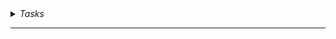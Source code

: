 
<details>
  <summary><i>Tasks</i></summary>
  
>**_Given:_**
> RNA-seq data from **two house mouse (Mus musculus) tissues (Heart, Liver)** across **two sampling times (ZT0, ZT12)**, with biological replicate for each tissue and sampling time, resulting in a total of **16 paired-end FASTQ files**.
> To analyze RNA-seq data, genome reference, and the corresponding GTF annotation file, with the analysis split into two main parts: __bioinformatics and statistical analysis__.
> Time taken for the pipeline to run without withouts 

  
  <details>
    <summary><i>A. Task 1</i></summary>
    
>Longest Substring Calculator
    
#### 1. a. Quality Control: 
- [X] [Fastqc](https://github.com/gunj007/RNA-Seq/tree/main/qcreports/rawfq_qc) Performed quality control using FastQC on rawfastq.gz 16
- [X] [MultiQC](https://github.com/gunj007/RNA-Seq/blob/main/qcreports/rawfq_qc/multiqc_report.html) Provided a summary report using MultiQC, adapter contamination seen. 
#### b. Adapter Trimming: 
- [X] using fastp. 
- [x] Provide a summary report detailing the percentage of reads trimmed. [Multiqc](https://github.com/gunj007/RNA-Seq/blob/main/qcreports/trimfq_qc/multiqc_report.html)
#### c. Genome Preparation: 
- [X] Prepared a [genome index using HISAT2](https://github.com/gunj007/RNA-Seq/edit/main/README.md#genome-build--hisat2-genome-index) 
#### d. Alignment and Mapping: 
- [X] Performed read alignment using HISAT2 o 
- [X] Provide alignment statistics and its visualization report, including the percentage of aligned reads, mapped reads, and potential issues with multi-mapping. 
#### e. Read Quantification: 
i. Quantify gene expression using featureCounts or other suitable quantification software to generate a gene count expression matrix and provide associated statistical reports. 
ii. Output the results in a tabular format with protein coding genes ID as rows and samples as columns.





>**_NOTE:_**  
> 1. To run the pipeliine on your system makesure you all the tools installed or refer 2.3 and download the scripts/
> 2. In `counts.sh` change to `your_path_script/qc.sh` and for `hisat2.sh` before running
> 3. If genome is not built with the name genome then change it `your_genome_name` on line no. 

--- 
  </details>


  <details>
    <summary><i>B. Task 2</i></summary>

---
  </details>

</details>



***
